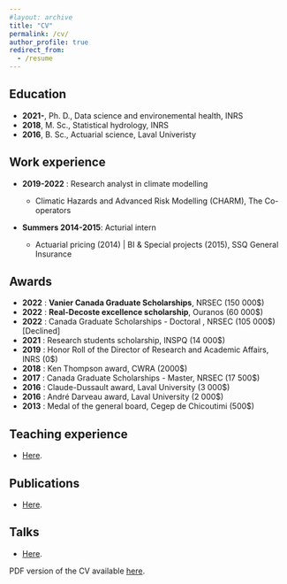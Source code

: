 ```yaml
---
#layout: archive
title: "CV"
permalink: /cv/
author_profile: true
redirect_from:
  - /resume
---
```


Education
---------------
* **2021-**, Ph. D., Data science and environemental health, INRS
* **2018**, M. Sc., Statistical hydrology, INRS
* **2016**, B. Sc., Actuarial science, Laval Univeristy

Work experience
---------------

* **2019-2022** : Research analyst in climate modelling
  * Climatic Hazards and Advanced Risk Modelling (CHARM), The Co-operators

* **Summers 2014-2015**: Acturial intern
  * Actuarial pricing (2014) \| BI & Special projects (2015), SSQ General Insurance
  
Awards
---------------

* **2022** : **Vanier Canada Graduate Scholarships**, NRSEC (150 000$)
* **2022** : **Real-Decoste excellence scholarship**, Ouranos (60 000$)
* **2022** : Canada Graduate Scholarships - Doctoral , NRSEC (105 000$) [Declined]
* **2021** : Research students scholarship, INSPQ (14 000$)
* **2019** : Honor Roll of the Director of Research and Academic Affairs, INRS (0$)
* **2018** : Ken Thompson award, CWRA (2000$)
* **2017** : Canada Graduate Scholarships - Master, NRSEC (17 500$)
* **2016** : Claude-Dussault award, Laval University (3 000$)
* **2016** : André Darveau award, Laval University (2 000$)
* **2013** : Medal of the general board, Cegep de Chicoutimi (500$)

Teaching experience
---------------

* [Here](https://jeremieboudreault.github.io/teaching/).

Publications
---------------

* [Here](https://jeremieboudreault.github.io/research/).

Talks
---------------

* [Here](https://jeremieboudreault.github.io/talks/).

PDF version of the CV available [here]().